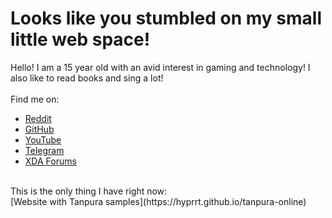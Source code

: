 # Looks like you stumbled on my small little web space!
Hello! I am a 15 year old with an avid interest in gaming and technology! I also like to read books and sing a lot! <br> <br>
Find me on: <br>
* [Reddit](https://reddit.com/u/thefrind54)
* [GitHub](https://github.com/hyperio546)
* [YouTube](https://youtube.com/@hyperio546)
* [Telegram](https://t.me/hyprt546)
* [XDA Forums](https://xdaforums.com/m/hyperio546.12460877/)
<br>
This is the only thing I have right now: <br>
[Website with Tanpura samples](https://hyprrt.github.io/tanpura-online)
